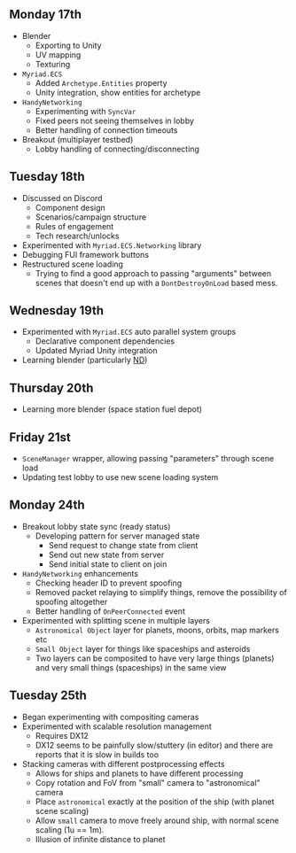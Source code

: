 ## Monday 17th
 - Blender
	 - Exporting to Unity
	 - UV mapping
	 - Texturing
 - `Myriad.ECS`
	 - Added `Archetype.Entities` property
	 - Unity integration, show entities for archetype
 - `HandyNetworking`
	 - Experimenting with `SyncVar`
	 - Fixed peers not seeing themselves in lobby
	 - Better handling of connection timeouts
 - Breakout (multiplayer testbed)
	 - Lobby handling of connecting/disconnecting
## Tuesday 18th
- Discussed on Discord
	- Component design
	- Scenarios/campaign structure
	- Rules of engagement
	- Tech research/unlocks
- Experimented with `Myriad.ECS.Networking` library
- Debugging FUI framework buttons
- Restructured scene loading
	- Trying to find a good approach to passing "arguments" between scenes that doesn't end up with a `DontDestroyOnLoad` based mess.
## Wednesday 19th
 - Experimented with `Myriad.ECS` auto parallel system groups
	 - Declarative component dependencies
	 - Updated Myriad Unity integration
 - Learning blender (particularly [ND](https://extensions.blender.org/add-ons/nd/))
## Thursday 20th
 - Learning more blender (space station fuel depot)
## Friday 21st
 - `SceneManager` wrapper, allowing passing "parameters" through scene load
 - Updating test lobby to use new scene loading system
## Monday 24th
- Breakout lobby state sync (ready status)
	- Developing pattern for server managed state
		- Send request to change state from client
		- Send out new state from server
		- Send initial state to client on join
- `HandyNetworking` enhancements
	- Checking header ID to prevent spoofing
	- Removed packet relaying to simplify things, remove the possibility of spoofing altogether
	- Better handling of `OnPeerConnected` event
- Experimented with splitting scene in multiple layers
	- `Astronomical Object` layer for planets, moons, orbits, map markers etc
	- `Small Object` layer for things like spaceships and asteroids
	- Two layers can be composited to have very large things (planets) and very small things (spaceships) in the same view
## Tuesday 25th
 - Began experimenting with compositing cameras
 - Experimented with scalable resolution management
	 - Requires DX12
	 - DX12 seems to be painfully slow/stuttery (in editor) and there are reports that it is slow in builds too
 - Stacking cameras with different postprocessing effects
	 - Allows for ships and planets to have different processing
	 - Copy rotation and FoV from "small" camera to "astronomical" camera
	 - Place `astronomical` exactly at the position of the ship (with planet scene scaling)
	 - Allow `small` camera to move freely around ship, with normal scene scaling (1u == 1m).
	 - Illusion of infinite distance to planet